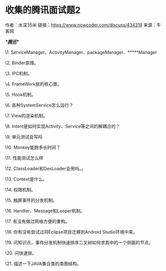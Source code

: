 # 收集的腾讯面试题2

作者：水深35米
链接：https://www.nowcoder.com/discuss/434319
来源：牛客网



***\*[腾讯]()\**** 

 \1.  ServiceManager、ActivityManager、packageManager、*****Manager 

 \2. Binder原理。 

 \3. IPC机制。 

 \4. FrameWork层的核心类。 

 \5. Hook机制。 

 \6. 各种SystemService怎么运行？ 

 \7. View的渲染机制。 

 \8. Intent是如何实现Activity、Service等之间的解耦合的？ 

 \9. 单元测试会写吗 

 \10. Monkey能跑多长时间？ 

 \11. 性能测试怎么样 

 \12. ClassLoader和DexLoader会用吗。。 

 \13. Context是什么。 

 \14. 权限机制。 

 \15. 触屏事件的分发机制。 

 \16. Handler、Message和Looper机制。 

 \17.  有没有做过网格方便的重构。 

 \18. 你有没有尝试过将Eclipse项目迁移到Android Studio环境中来。 

 \19. 问知识点，事件分发机制快速排序二叉树如何求其中的一个侧面的节点。 

 \20. 问快速排。 

 \21. 描述一下JAVA集合类的类图结构。 